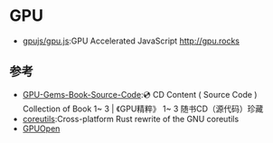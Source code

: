 # GPU

* [gpujs/gpu.js](https://github.com/gpujs/gpu.js):GPU Accelerated JavaScript <http://gpu.rocks>

## 参考

* [GPU-Gems-Book-Source-Code](https://github.com/QianMo/GPU-Gems-Book-Source-Code):💿 CD Content ( Source Code ) Collection of Book <GPU Gems > 1~ 3 | 《GPU精粹》 1~ 3 随书CD（源代码）珍藏
* [coreutils](https://github.com/uutils/coreutils):Cross-platform Rust rewrite of the GNU coreutils
* [GPUOpen](https://gpuopen.com/)
